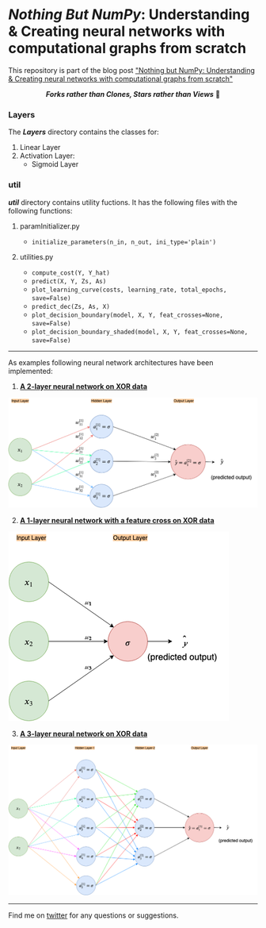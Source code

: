 # _Nothing But NumPy_: Understanding &amp; Creating neural networks with computational graphs from scratch
This repository is part of the blog post ["Nothing but NumPy: Understanding &amp; Creating neural networks with computational graphs from scratch"](https://medium.com/@rafayak/nothing-but-numpy-understanding-creating-neural-networks-with-computational-graphs-from-scratch-6299901091b0)

<div align='center'>
   
***Forks rather than Clones, Stars rather than Views*** 🙏
</div>

### Layers
The ___Layers___ directory contains the classes for:
1. Linear Layer
2. Activation Layer:
   - Sigmoid Layer

### util
___util___ directory contains utility fuctions. It has the following files with the following functions:
1. paramInitializer.py

   - `initialize_parameters(n_in, n_out, ini_type='plain')`

2. utilities.py

   - `compute_cost(Y, Y_hat)`
   - `predict(X, Y, Zs, As)`
   - `plot_learning_curve(costs, learning_rate, total_epochs, save=False)`
   - `predict_dec(Zs, As, X)`
   - `plot_decision_boundary(model, X, Y, feat_crosses=None, save=False)`
   - `plot_decision_boundary_shaded(model, X, Y, feat_crosses=None, save=False)`
   
---   

As examples following neural network architectures have been implemented:

1. [__A 2-layer neural network on XOR data__](2_layer_toy_network_XOR.ipynb)

![Architecture of 2-layer neural network](architecture_imgs/2_layer_NN.png)

2. [__A 1-layer neural network with a feature cross on XOR data__](1_layer_toy_network_with_feature_cross_XOR.ipynb)

![Architecture of 1-layer neural network with a featurecross](architecture_imgs/1_layer_FeatEng_NN.png)


3. [__A 3-layer neural network on XOR data__](3_layer_neural_network_XOR.ipynb)

![Architecture of 3-layer neural network](architecture_imgs/3_layer_NN.png)

***

Find me on [twitter](https://twitter.com/RafayAK) for any questions or suggestions.
